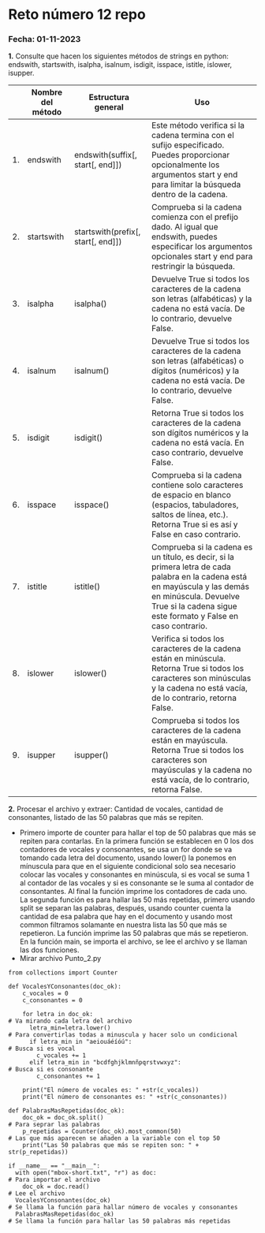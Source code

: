 # Reto número 12 repo
### Fecha:  01-11-2023
  
**1.** Consulte que hacen los siguientes métodos de strings en python: endswith, startswith, isalpha, isalnum, isdigit, isspace, istitle, islower, isupper.

| | Nombre del método | Estructura general | Uso |
|-|-------------------|--------------------|-----|
|1.|endswith|endswith(suffix[, start[, end]])| Este método verifica si la cadena termina con el sufijo especificado. Puedes proporcionar opcionalmente los argumentos start y end para limitar la búsqueda dentro de la cadena.|
|2.|startswith|startswith(prefix[, start[, end]])|Comprueba si la cadena comienza con el prefijo dado. Al igual que endswith, puedes especificar los argumentos opcionales start y end para restringir la búsqueda.|
|3.|isalpha|isalpha()|Devuelve True si todos los caracteres de la cadena son letras (alfabéticas) y la cadena no está vacía. De lo contrario, devuelve False.|
|4.|isalnum|isalnum()|Devuelve True si todos los caracteres de la cadena son letras (alfabéticas) o dígitos (numéricos) y la cadena no está vacía. De lo contrario, devuelve False.|
|5.|isdigit|isdigit()|Retorna True si todos los caracteres de la cadena son dígitos numéricos y la cadena no está vacía. En caso contrario, devuelve False.|
|6.|isspace|isspace()|Comprueba si la cadena contiene solo caracteres de espacio en blanco (espacios, tabuladores, saltos de línea, etc.). Retorna True si es así y False en caso contrario.|
|7.|istitle|istitle()|Comprueba si la cadena es un título, es decir, si la primera letra de cada palabra en la cadena está en mayúscula y las demás en minúscula. Devuelve True si la cadena sigue este formato y False en caso contrario.|
|8.|islower|islower()|Verifica si todos los caracteres de la cadena están en minúscula. Retorna True si todos los caracteres son minúsculas y la cadena no está vacía, de lo contrario, retorna False.|
|9.|isupper|isupper()|Comprueba si todos los caracteres de la cadena están en mayúscula. Retorna True si todos los caracteres son mayúsculas y la cadena no está vacía, de lo contrario, retorna False.|

**2.** Procesar el archivo y extraer: Cantidad de vocales, cantidad de consonantes, listado de las 50 palabras que más se repiten.
* Primero importe de counter para hallar el top de 50 palabras que más se repiten para contarlas. En la primera función se establecen en 0 los dos contadores de vocales y consonantes, se usa un for donde se va tomando cada letra del documento, usando lower() la ponemos en mínuscula para que en el siguiente condicional solo sea necesario colocar las vocales y consonantes en minúscula, si es vocal se suma 1 al contador de las vocales y si es consonante se le suma al contador de consontantes. Al final la función imprime los contadores de cada uno. La segunda función es para hallar las 50 más repetidas, primero usando split se separan las palabras, después, usando counter cuenta la cantidad de esa palabra que hay en el documento y usando most common filtramos solamante en nuestra lista las 50 que más se repetieron. La función imprime las 50 palabras que más se repetieron. En la función main, se importa el archivo, se lee el archivo y se llaman las dos funciones.
* Mirar archivo Punto_2.py
```pseudocode
from collections import Counter

def VocalesYConsonantes(doc_ok):
    c_vocales = 0 
    c_consonantes = 0 

    for letra in doc_ok:                                                       # Va mirando cada letra del archivo
      letra_min=letra.lower()                                                  # Para convertirlas todas a minuscula y hacer solo un condicional
      if letra_min in "aeiouáéíóú":                                            # Busca si es vocal
        c_vocales += 1                                                         
      elif letra_min in "bcdfghjklmnñpqrstvwxyz":                              # Busca si es consonante
        c_consonantes += 1 

    print("El número de vocales es: " +str(c_vocales)) 
    print("El número de consonantes es: " +str(c_consonantes)) 

def PalabrasMasRepetidas(doc_ok):
    doc_ok = doc_ok.split()                                                    # Para seprar las palabras
    p_repetidas = Counter(doc_ok).most_common(50)                              # Las que más aparecen se añaden a la variable con el top 50
    print("Las 50 palabras que más se repiten son: " + str(p_repetidas))

if __name__ == "__main__":
  with open("mbox-short.txt", "r") as doc:                                     # Para importar el archivo
    doc_ok = doc.read()                                                        # Lee el archivo
  VocalesYConsonantes(doc_ok)                                                  # Se llama la función para hallar número de vocales y consonantes
  PalabrasMasRepetidas(doc_ok)                                                 # Se llama la función para hallar las 50 palabras más repetidas
```
